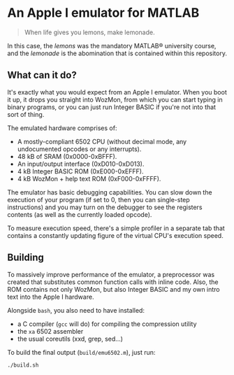 # An Apple I emulator for MATLAB

> When life gives you lemons, make lemonade.

In this case, the _lemons_ was the mandatory MATLAB® university course, and the _lemonade_ is the abomination that is contained within this repository.

<!-- NOTE TO FUTURE SELF: I worked really hard on this joke. Please don't remove it if you find it cringe later :) -->

## What can it do?

It's exactly what you would expect from an Apple I emulator. When you boot it up, it drops you straight into WozMon, from which you can start typing in binary programs,
or you can just run Integer BASIC if you're not into that sort of thing.

The emulated hardware comprises of:

- A mostly-compliant 6502 CPU (without decimal mode, any undocumented opcodes or any interrupts).
- 48 kB of SRAM (0x0000-0xBFFF).
- An input/output interface (0xD010-0xD013).
- 4 kB Integer BASIC ROM (0xE000-0xEFFF).
- 4 kB WozMon + help text ROM (0xF000-0xFFFF).

The emulator has basic debugging capabilities. You can slow down the execution of your program (if set to 0, then you can single-step instructions)
and you may turn on the debugger to see the registers contents (as well as the currently loaded opcode).

To measure execution speed, there's a simple profiler in a separate tab that contains a constantly updating figure of the virtual CPU's execution speed.

## Building

To massively improve performance of the emulator, a preprocessor was created that substitutes common function calls with inline code.
Also, the ROM contains not only WozMon, but also Integer BASIC and my own intro text into the Apple I hardware.

Alongside `bash`, you also need to have installed:
- a C compiler (`gcc` will do) for compiling the compression utility
- the `xa` 6502 assembler
- the usual coreutils (xxd, grep, sed...)

To build the final output (`build/emu6502.m`), just run:

```bash
./build.sh
```
